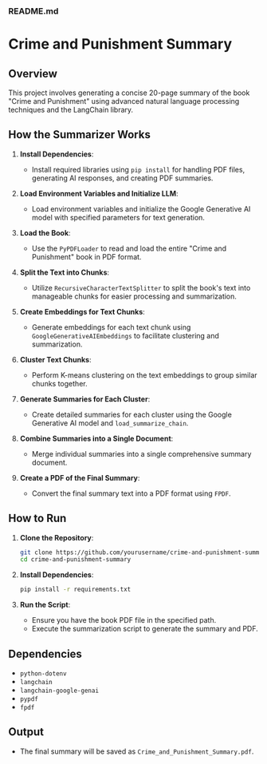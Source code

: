 ### README.md

# Crime and Punishment Summary

## Overview
This project involves generating a concise 20-page summary of the book "Crime and Punishment" using advanced natural language processing techniques and the LangChain library.

## How the Summarizer Works

1. **Install Dependencies**:
   - Install required libraries using `pip install` for handling PDF files, generating AI responses, and creating PDF summaries.

2. **Load Environment Variables and Initialize LLM**:
   - Load environment variables and initialize the Google Generative AI model with specified parameters for text generation.

3. **Load the Book**:
   - Use the `PyPDFLoader` to read and load the entire "Crime and Punishment" book in PDF format.

4. **Split the Text into Chunks**:
   - Utilize `RecursiveCharacterTextSplitter` to split the book's text into manageable chunks for easier processing and summarization.

5. **Create Embeddings for Text Chunks**:
   - Generate embeddings for each text chunk using `GoogleGenerativeAIEmbeddings` to facilitate clustering and summarization.

6. **Cluster Text Chunks**:
   - Perform K-means clustering on the text embeddings to group similar chunks together.

7. **Generate Summaries for Each Cluster**:
   - Create detailed summaries for each cluster using the Google Generative AI model and `load_summarize_chain`.

8. **Combine Summaries into a Single Document**:
   - Merge individual summaries into a single comprehensive summary document.

9. **Create a PDF of the Final Summary**:
   - Convert the final summary text into a PDF format using `FPDF`.

## How to Run

1. **Clone the Repository**:
   ```sh
   git clone https://github.com/yourusername/crime-and-punishment-summary.git
   cd crime-and-punishment-summary
   ```

2. **Install Dependencies**:
   ```sh
   pip install -r requirements.txt
   ```

3. **Run the Script**:
   - Ensure you have the book PDF file in the specified path.
   - Execute the summarization script to generate the summary and PDF.

## Dependencies
- `python-dotenv`
- `langchain`
- `langchain-google-genai`
- `pypdf`
- `fpdf`

## Output
- The final summary will be saved as `Crime_and_Punishment_Summary.pdf`.